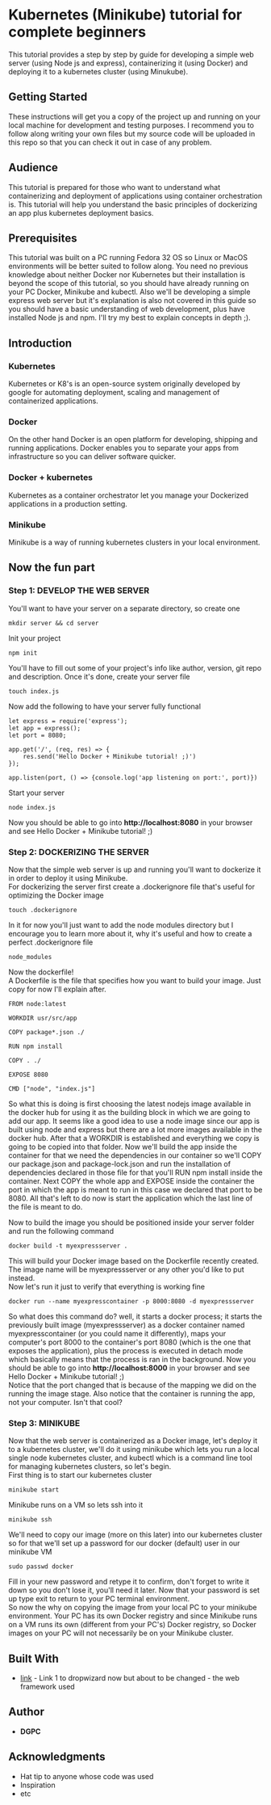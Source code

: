 # Kubernetes (Minikube) tutorial for complete beginners 

This tutorial provides a step by step by guide for developing a simple web server (using Node js and express), containerizing it (using Docker) and deploying it to a kubernetes cluster (using Minukube).

## Getting Started

These instructions will get you a copy of the project up and running on your local machine for development and testing purposes. I recommend you to follow along writing your own files but my source code will
be uploaded in this repo so that you can check it out in case of any problem.

## Audience

This tutorial is prepared for those who want to understand what containerizing and deployment of applications using container orchestration is. This tutorial will help you understand the basic principles of
dockerizing an app plus kubernetes deployment basics.

## Prerequisites

This tutorial was built on a PC running Fedora 32 OS so Linux or MacOS environments will be better suited to follow along. You need no previous knowledge about neither Docker nor Kubernetes but their
installation is beyond the scope of this tutorial, so you should have already running on your PC Docker, Minikube and kubectl. Also we'll be developing a simple express web server but it's explanation is also not covered
in this guide so you should have a basic understanding of web development, plus have installed Node js and npm. I'll try my best to explain concepts in depth ;).

## Introduction

### Kubernetes
Kubernetes or K8's is an open-source system originally developed by google for automating deployment, scaling and management of containerized applications.
### Docker
On the other hand Docker is an open platform for developing, shipping and running applications. Docker enables you to separate your apps from infrastructure so you can deliver software quicker.
### Docker + kubernetes
Kubernetes as a container orchestrator let you manage your Dockerized applications in a production setting.
### Minikube
Minikube is a way of running kubernetes clusters in your local environment.

## Now the fun part

### Step 1: DEVELOP THE WEB SERVER
You'll want to have your server on a separate directory, so create one
```
mkdir server && cd server
```
Init your project
```
npm init
```
You'll have to fill out some of your project's info like author, version, git repo and description.
Once it's done, create your server file
```
touch index.js
```
Now add the following to have your server fully functional
```
let express = require('express');
let app = express();
let port = 8080;

app.get('/', (req, res) => {
    res.send('Hello Docker + Minikube tutorial! ;)')
});

app.listen(port, () => {console.log('app listening on port:', port)})
```
Start your server
```
node index.js
```
Now you should be able to go into **http://localhost:8080** in your browser and see Hello Docker + Minikube tutorial! ;)

### Step 2: DOCKERIZING THE SERVER
Now that the simple web server is up and running you'll want to dockerize it in order to deploy it using Minikube.  
For dockerizing the server first create a .dockerignore file that's useful for optimizing the Docker image
```
touch .dockerignore
```
In it for now you'll just want to add the node modules directory but I encourage you to learn more about it, why it's useful and how to create a perfect .dockerignore file
```
node_modules
```
Now the dockerfile!  
A Dockerfile is the file that specifies how you want to build your image. Just copy for now I'll explain after. 

```
FROM node:latest

WORKDIR usr/src/app

COPY package*.json ./

RUN npm install

COPY . ./

EXPOSE 8080

CMD ["node", "index.js"]
```
So what this is doing is first choosing the latest nodejs image available in the docker hub for using it as the building block in which we are going to add our app. It seems like a good idea to use a node image since our app is built using node and express but there are a lot more images available in the docker hub. After that a WORKDIR is established and everything we copy is going to be copied into that folder. Now we'll build the app inside the container for that we need the dependencies in our container so we'll COPY our package.json and package-lock.json and run the installation of dependencies declared in those file for that you'll RUN npm install inside the container.
Next COPY the whole app and EXPOSE inside the container the port in which the app is meant to run in this case we declared that port to be 8080.
All that's left to do now is start the application which the last line of the file is meant to do.

Now to build the image you should be positioned inside your server folder and run the following command
```
docker build -t myexpressserver .
```
This will build your Docker image based on the Dockerfile recently created. The image name will be myexpressserver or any other you'd like to put instead.   
Now let's run it just to verify that everything is working fine
```
docker run --name myexpresscontainer -p 8000:8080 -d myexpressserver
```
So what does this command do? well, it starts a docker process; it starts the previously built image (myexpressserver) as a docker container named myexpresscontainer (or you could name it differently), maps your computer's port 8000 to the container's port 8080 (which is the one that exposes the application), plus the process is executed in detach mode which basically means that the process is ran in the background.
Now you should be able to go into **http://localhost:8000** in your browser and see Hello Docker + Minikube tutorial! ;)  
Notice that the port changed that is because of the mapping we did on the running the image stage. Also notice that the container is running the app, not your computer. Isn't that cool?

### Step 3: MINIKUBE
Now that the web server is containerized as a Docker image, let's deploy it to a kubernetes cluster, we'll do it using minikube which lets you run a local single node kubernetes cluster, and kubectl which is a command line tool for managing kubernetes clusters, so let's begin.  
First thing is to start our kubernetes cluster
```
minikube start
```
Minikube runs on a VM so lets ssh into it
```
minikube ssh
```
We'll need to copy our image (more on this later) into our kubernetes cluster so for that we'll set up a password for our docker (default) user in our minikube VM
```
sudo passwd docker
```
Fill in your new password and retype it to confirm, don't forget to write it down so you don't lose it, you'll need it later.
Now that your password is set up type exit to return to your PC terminal environment.  
So now the why on copying the image from your local PC to your minikube environment. Your PC has its own Docker registry and since Minikube runs on a VM runs its own (different from your PC's) Docker registry, so Docker images on your PC will not necessarily be on your Minikube cluster.

## Built With

* [link](http://www.dropwizard.io/1.0.2/docs/) - Link 1 to dropwizard now but about to be changed - the web framework used

## Author

* **DGPC** 

## Acknowledgments

* Hat tip to anyone whose code was used
* Inspiration
* etc


